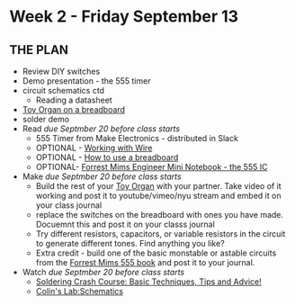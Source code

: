 # Week 2 - Friday September 13
## THE PLAN
* Review DIY switches
* Demo presentation - the 555 timer
* circuit schematics ctd
  * Reading a datasheet
* [Toy Organ on a breadboard](toyOrgan/main.md)
* solder demo 
* Read  _due Septmber 20 before class starts_
  * 555 Timer from Make Electronics - distributed in Slack 
  * OPTIONAL - [Working with Wire](https://learn.sparkfun.com/tutorials/working-with-wire)
  * OPTIONAL - [How to use a breadboard](https://learn.sparkfun.com/tutorials/how-to-use-a-breadboard)
  * OPTIONAL- [Forrest Mims Engineer Mini Notebook - the 555 IC](https://drive.google.com/file/d/1m3dOh7MKPkySFT6H7UyY9sOtodHpRk52/view?usp=sharing)
* Make _due Septmber 20 before class starts_
  * Build the rest of your [Toy Organ]() with your partner. Take video of it working and post it to youtube/vimeo/nyu stream and embed it on your class journal
  * replace the switches on the breadboard with ones you have made. Docuemnt this and post it on your classs journal
  * Try different resistors, capacitors, or variable resistors in the circuit to generate different tones. Find anything you like?
  * Extra credit - build one of the basic monstable or astable circuits from the [Forrest Mims 555 book](https://drive.google.com/file/d/1m3dOh7MKPkySFT6H7UyY9sOtodHpRk52/view?usp=sharing) and post it to your journal. 
* Watch  _due Septmber 20 before class starts_
  * [Soldering Crash Course: Basic Techniques, Tips and Advice!](https://www.youtube.com/watch?v=6rmErwU5E-k)
  * [Colin's Lab:Schematics](https://www.youtube.com/watch?v=9cps7Q_IrX0)
